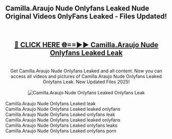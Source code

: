 <h2>Camilla.Araujo Nude Onlyfans Leaked Nude Original Videos 0nlyFans Leaked - Files Updated! </h2>
<br>
<div align="center">
<h2><a href="https://213.232.235.80/live/video.php?q=camilla.araujo-nude-onlyfans-leaked" rel="nofollow">🔴 CLICK HERE 🌐==►► Camilla.Araujo Nude Onlyfans Leaked Leak</a></h2>
<br>
Get Camilla.Araujo Nude Onlyfans Leaked and all content. Now you can access all videos and pictures of Camilla.Araujo Nude Onlyfans Leaked Onlyfans Leak. New Updated Files 2025!
<br>
<br>
<a href="https://213.232.235.80/live/video.php?q=camilla.araujo-nude-onlyfans-leaked" rel="nofollow" data-target="animated-image.originalLink"><img src="https://i.imgur.com/1EjSzPs.png" alt="Camilla.Araujo Nude Onlyfans Leaked Onlyfans Leak" style="max-width: 100%; display: inline-block;" data-target="animated-image.originalImage"></a>
</div>
<br>
Camilla.Araujo Nude Onlyfans Leaked leak<br>
Camilla.Araujo Nude Onlyfans Leaked leaked onlyfans<br>
Camilla.Araujo Nude Onlyfans Leaked onlyfans leak<br>
Camilla.Araujo Nude Onlyfans Leaked leaked onlyfans<br>
Camilla.Araujo Nude Onlyfans Leaked onlyfans leaks<br>
Camilla.Araujo Nude Onlyfans Leaked onlyfans porn
